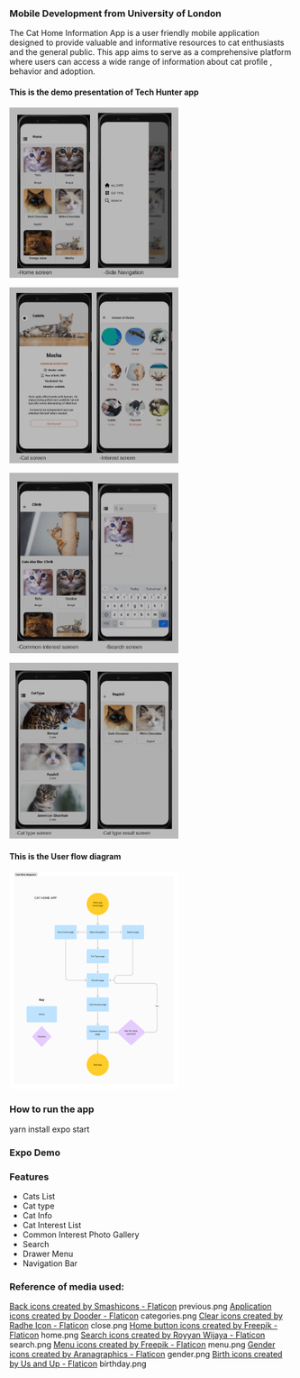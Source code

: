 
### Mobile Development from University of London 

The Cat Home Information App is a user friendly mobile application designed to
provide valuable and informative resources to cat enthusiasts and the general public.
This app aims to serve as a comprehensive platform where users can access a wide
range of information about cat profile , behavior and adoption.

#### This is the demo presentation of Tech Hunter app
<img
  src="/assets/prototype1.png"
  alt="Tech Hunter app demo 1"
  title="Tech Hunter app demo 1"
  style="display: inline-block; margin: 0 auto; max-width: 300px">

<img
  src="/assets/prototype2.png"
  alt="Tech Hunter app demo 2"
  title="Tech Hunter app demo 2"
  style="display: inline-block; margin: 0 auto; max-width: 300px">

  <img
  src="/assets/prototype3.png"
  alt="Tech Hunter app demo 3"
  title="Tech Hunter app demo 3"
  style="display: inline-block; margin: 0 auto; max-width: 300px">

  <img
  src="/assets/prototype4.png"
  alt="Tech Hunter app demo 4"
  title="Tech Hunter app demo 4"
  style="display: inline-block; margin: 0 auto; max-width: 300px">

#### This is the User flow diagram
<img
  src="/assets/User flow diagram.png"
  alt="User flow diagram"
  title="User flow diagram"
  style="display: inline-block; margin: 0 auto; max-width: 300px">

### How to run the app

yarn install
expo start

### Expo Demo

<a href="https://snack.expo.dev/@hannalam/cat-home"></a>

### Features

- Cats List
- Cat type
- Cat Info
- Cat Interest List
- Common Interest Photo Gallery
- Search
- Drawer Menu
- Navigation Bar

### Reference of media used:

<a href="https://www.flaticon.com/free-icons/back" title="back icons">Back icons created by Smashicons - Flaticon</a> previous.png
<a href="https://www.flaticon.com/free-icons/application" title="application icons">Application icons created by Dooder - Flaticon</a> categories.png
<a href="https://www.flaticon.com/free-icons/clear" title="clear icons">Clear icons created by Radhe Icon - Flaticon</a> close.png
<a href="https://www.flaticon.com/free-icons/home-button" title="home button icons">Home button icons created by Freepik - Flaticon</a> home.png
<a href="https://www.flaticon.com/free-icons/search" title="search icons">Search icons created by Royyan Wijaya - Flaticon</a> search.png
<a href="https://www.flaticon.com/free-icons/menu" title="menu icons">Menu icons created by Freepik - Flaticon</a> menu.png
<a href="https://www.flaticon.com/free-icons/gender" title="gender icons">Gender icons created by Aranagraphics - Flaticon</a> gender.png
<a href="https://www.flaticon.com/free-icons/birth" title="birth icons">Birth icons created by Us and Up - Flaticon</a> birthday.png
